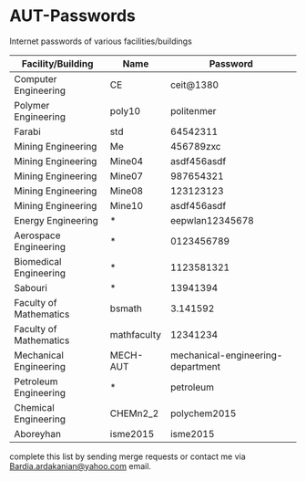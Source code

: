 # AUT-Passwords
Internet passwords of various facilities/buildings

|Facility/Building|Name|Password|
|---	|---	|---	|
|Computer Engineering|CE|ceit@1380|
|Polymer Engineering|poly10|politenmer|
|Farabi|std|64542311|
|Mining Engineering|Me|456789zxc|
|Mining Engineering|Mine04|asdf456asdf|
|Mining Engineering|Mine07|987654321|
|Mining Engineering|Mine08|123123123|
|Mining Engineering|Mine10|asdf456asdf|
|Energy Engineering| * |eepwlan12345678|
|Aerospace Engineering| * |0123456789|
|Biomedical Engineering| * |1123581321|
|Sabouri| * |13941394|
|Faculty of Mathematics|bsmath|3.141592|
|Faculty of Mathematics|mathfaculty|12341234|
|Mechanical Engineering|MECH-AUT|mechanical-engineering-department|
|Petroleum Engineering| * |petroleum|
|Chemical Engineering|CHEMn2_2|polychem2015|
|Aboreyhan|isme2015|isme2015|

complete this list by sending merge requests or contact me via Bardia.ardakanian@yahoo.com email.
